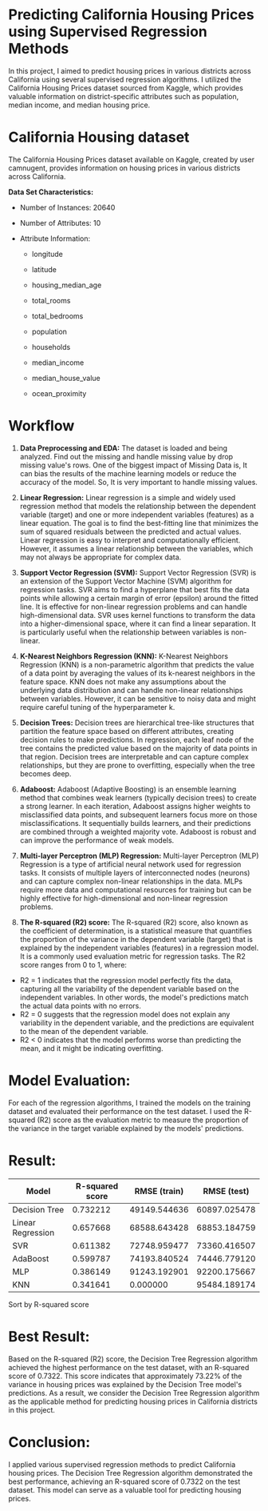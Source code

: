 # Predicting California Housing Prices using Supervised Regression Methods

In this project, I aimed to predict housing prices in various districts across California using several supervised regression algorithms. I utilized the California Housing Prices dataset sourced from Kaggle, which provides valuable information on district-specific attributes such as population, median income, and median housing price.

# California Housing dataset

The California Housing Prices dataset available on Kaggle, created by user camnugent, provides information on housing prices in various districts across California.

**Data Set Characteristics:**

- Number of Instances: 20640

- Number of Attributes: 10

- Attribute Information:

    - longitude

    - latitude

    - housing_median_age

    - total_rooms

    - total_bedrooms

    - population

    - households

    - median_income

    - median_house_value

    - ocean_proximity

# Workflow 

1. **Data Preprocessing and EDA:**
The dataset is loaded and being analyzed. Find out the missing and handle missing value by drop missing value's rows. One of the biggest impact of Missing Data is, It can bias the results of the machine learning models or reduce the accuracy of the model. So, It is very important to handle missing values.

2. **Linear Regression:**
Linear regression is a simple and widely used regression method that models the relationship between the dependent variable (target) and one or more independent variables (features) as a linear equation. The goal is to find the best-fitting line that minimizes the sum of squared residuals between the predicted and actual values. Linear regression is easy to interpret and computationally efficient. However, it assumes a linear relationship between the variables, which may not always be appropriate for complex data.

3. **Support Vector Regression (SVM):**
Support Vector Regression (SVR) is an extension of the Support Vector Machine (SVM) algorithm for regression tasks. SVR aims to find a hyperplane that best fits the data points while allowing a certain margin of error (epsilon) around the fitted line. It is effective for non-linear regression problems and can handle high-dimensional data. SVR uses kernel functions to transform the data into a higher-dimensional space, where it can find a linear separation. It is particularly useful when the relationship between variables is non-linear.

4. **K-Nearest Neighbors Regression (KNN):**
K-Nearest Neighbors Regression (KNN) is a non-parametric algorithm that predicts the value of a data point by averaging the values of its k-nearest neighbors in the feature space. KNN does not make any assumptions about the underlying data distribution and can handle non-linear relationships between variables. However, it can be sensitive to noisy data and might require careful tuning of the hyperparameter k.

5. **Decision Trees:**
Decision trees are hierarchical tree-like structures that partition the feature space based on different attributes, creating decision rules to make predictions. In regression, each leaf node of the tree contains the predicted value based on the majority of data points in that region. Decision trees are interpretable and can capture complex relationships, but they are prone to overfitting, especially when the tree becomes deep.

6. **Adaboost:**
Adaboost (Adaptive Boosting) is an ensemble learning method that combines weak learners (typically decision trees) to create a strong learner. In each iteration, Adaboost assigns higher weights to misclassified data points, and subsequent learners focus more on those misclassifications. It sequentially builds learners, and their predictions are combined through a weighted majority vote. Adaboost is robust and can improve the performance of weak models.

7. **Multi-layer Perceptron (MLP) Regression:**
Multi-layer Perceptron (MLP) Regression is a type of artificial neural network used for regression tasks. It consists of multiple layers of interconnected nodes (neurons) and can capture complex non-linear relationships in the data. MLPs require more data and computational resources for training but can be highly effective for high-dimensional and non-linear regression problems.

8. **The R-squared (R2) score:**
The R-squared (R2) score, also known as the coefficient of determination, is a statistical measure that quantifies the proportion of the variance in the dependent variable (target) that is explained by the independent variables (features) in a regression model. It is a commonly used evaluation metric for regression tasks. The R2 score ranges from 0 to 1, where:

* R2 = 1 indicates that the regression model perfectly fits the data, capturing all the variability of the dependent variable based on the independent variables. In other words, the model's predictions match the actual data points with no errors.
* R2 = 0 suggests that the regression model does not explain any variability in the dependent variable, and the predictions are equivalent to the mean of the dependent variable.
* R2 < 0 indicates that the model performs worse than predicting the mean, and it might be indicating overfitting.

# Model Evaluation:
For each of the regression algorithms, I trained the models on the training dataset and evaluated their performance on the test dataset. I used the R-squared (R2) score as the evaluation metric to measure the proportion of the variance in the target variable explained by the models' predictions.

# Result:

| Model            | R-squared score | RMSE (train) | RMSE (test)   |
|------------------|-----------------|--------------|---------------|
| Decision Tree    |    0.732212     | 49149.544636 | 60897.025478  |
| Linear Regression|    0.657668     | 68588.643428 | 68853.184759  |
| SVR              |    0.611382     | 72748.959477 | 73360.416507  |
| AdaBoost         |    0.599787     | 74193.840524 | 74446.779120  |
| MLP              |    0.386149     | 91243.192901 | 92200.175667  |
| KNN              |    0.341641     |     0.000000 | 95484.189174  |

Sort by R-squared score

# Best Result:
Based on the R-squared (R2) score, the Decision Tree Regression algorithm achieved the highest performance on the test dataset, with an R-squared score of 0.7322. This score indicates that approximately 73.22% of the variance in housing prices was explained by the Decision Tree model's predictions. As a result, we consider the Decision Tree Regression algorithm as the applicable method for predicting housing prices in California districts in this project.

# Conclusion:
I applied various supervised regression methods to predict California housing prices. The Decision Tree Regression algorithm demonstrated the best performance, achieving an R-squared score of 0.7322 on the test dataset. This model can serve as a valuable tool for predicting housing prices.